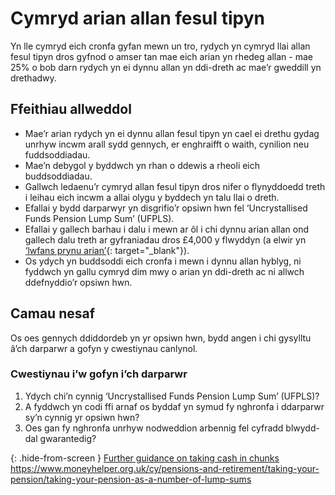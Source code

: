 # Cymryd arian allan fesul tipyn

Yn lle cymryd eich cronfa gyfan mewn un tro, rydych yn cymryd llai allan fesul tipyn dros gyfnod o amser tan mae eich arian yn rhedeg allan - mae 25% o bob darn rydych yn ei dynnu allan yn ddi-dreth ac mae’r gweddill yn drethadwy.

## Ffeithiau allweddol

* Mae’r arian rydych yn ei dynnu allan fesul tipyn yn cael ei drethu gydag unrhyw incwm arall sydd gennych, er enghraifft o waith, cynilion neu fuddsoddiadau.
* Mae’n debygol y byddwch yn rhan o ddewis a rheoli eich buddsoddiadau.
* Gallwch ledaenu’r cymryd allan fesul tipyn dros nifer o flynyddoedd treth i leihau eich incwm a allai olygu y byddech yn talu llai o dreth.
* Efallai y bydd darparwyr yn disgrifio’r opsiwn hwn fel ‘Uncrystallised Funds Pension Lump Sum’ (UFPLS).
* Efallai y gallech barhau i dalu i mewn ar ôl i chi dynnu arian allan ond gallech dalu treth ar gyfraniadau dros £4,000 y flwyddyn (a elwir yn [‘lwfans prynu arian’](https://www.gov.uk/tax-on-your-private-pension/annual-allowance#lower-allowance-if-you-take-money-from-a-pension-pot){: target="_blank"}).
* Os ydych yn buddsoddi eich cronfa i mewn i dynnu allan hyblyg, ni fyddwch yn gallu cymryd dim mwy o arian yn ddi-dreth ac ni allwch ddefnyddio’r opsiwn hwn.

## Camau nesaf

Os oes gennych ddiddordeb yn yr opsiwn hwn, bydd angen i chi gysylltu â’ch darparwr a gofyn y cwestiynau canlynol.

### Cwestiynau i’w gofyn i’ch darparwr

1. Ydych chi’n cynnig ‘Uncrystallised Funds Pension Lump Sum’ (UFPLS)?
2. A fyddwch yn codi ffi arnaf os byddaf yn symud fy nghronfa i ddarparwr sy’n cynnig yr opsiwn hwn?
3. Oes gan fy nghronfa unrhyw nodweddion arbennig fel cyfradd blwydd-dal gwarantedig?

{: .hide-from-screen }
[Further guidance on taking cash in chunks](https://www.moneyhelper.org.uk/cy/pensions-and-retirement/taking-your-pension/taking-your-pension-as-a-number-of-lump-sums)<br>
https://www.moneyhelper.org.uk/cy/pensions-and-retirement/taking-your-pension/taking-your-pension-as-a-number-of-lump-sums
